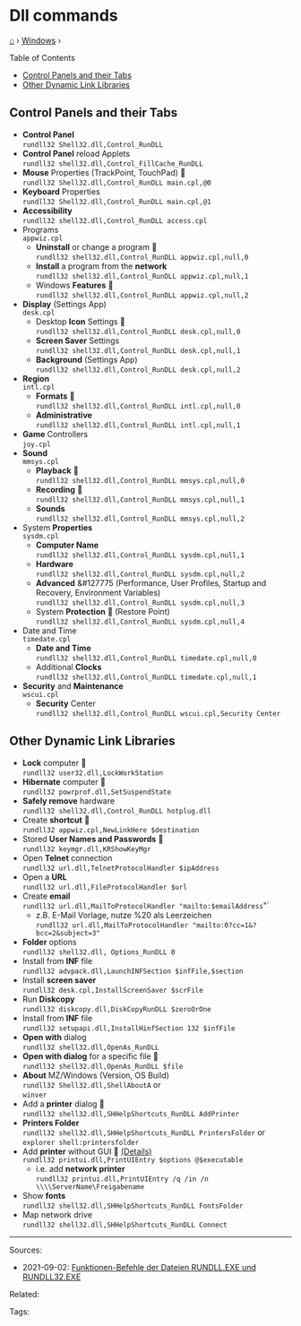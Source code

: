 <h1> Dll commands </h1>

[⌂](../README.md) › [Windows](../README.md#windows) ›

Table of Contents
- [Control Panels and their Tabs](#control-panels-and-their-tabs)
- [Other Dynamic Link Libraries](#other-dynamic-link-libraries)

## Control Panels and their Tabs

- **Control Panel**  
    `rundll32 Shell32.dll,Control_RunDLL`
- **Control Panel** reload Applets  
    `rundll32 shell32.dll,Control_FillCache_RunDLL`
- **Mouse** Properties (TrackPoint, TouchPad) &#127775;  
    `rundll32 Shell32.dll,Control_RunDLL main.cpl,@0`
- **Keyboard** Properties  
    `rundll32 Shell32.dll,Control_RunDLL main.cpl,@1`
- **Accessibility**  
    `rundll32 shell32.dll,Control_RunDLL access.cpl`
- Programs  
    `appwiz.cpl`
    - **Uninstall** or change a program &#127775;  
        `rundll32 shell32.dll,Control_RunDLL appwiz.cpl,null,0`
    - **Install** a program from the **network**  
        `rundll32 shell32.dll,Control_RunDLL appwiz.cpl,null,1`
    - Windows **Features** &#127775;  
        `rundll32 shell32.dll,Control_RunDLL appwiz.cpl,null,2`
- **Display** (Settings App)  
    `desk.cpl`
    - Desktop **Icon** Settings &#127775;  
        `rundll32 shell32.dll,Control_RunDLL desk.cpl,null,0`
    - **Screen Saver** Settings  
        `rundll32 shell32.dll,Control_RunDLL desk.cpl,null,1`
    - **Background** (Settings App)  
        `rundll32 shell32.dll,Control_RunDLL desk.cpl,null,2`
- **Region**  
    `intl.cpl`
    - **Formats** &#127775;  
        `rundll32 shell32.dll,Control_RunDLL intl.cpl,null,0`
    - **Administrative**  
        `rundll32 shell32.dll,Control_RunDLL intl.cpl,null,1`
- **Game** Controllers  
    `joy.cpl`
- **Sound**  
    `mmsys.cpl`
    - **Playback** &#127775;  
        `rundll32 shell32.dll,Control_RunDLL mmsys.cpl,null,0`
    - **Recording** &#127775;  
        `rundll32 shell32.dll,Control_RunDLL mmsys.cpl,null,1`
    - **Sounds**  
        `rundll32 shell32.dll,Control_RunDLL mmsys.cpl,null,2`
- System **Properties**  
    `sysdm.cpl`
    - **Computer Name**  
        `rundll32 shell32.dll,Control_RunDLL sysdm.cpl,null,1`
    - **Hardware**  
        `rundll32 shell32.dll,Control_RunDLL sysdm.cpl,null,2`
    - **Advanced** &#127775 (Performance, User Profiles, Startup and Recovery, Environment Variables)  
        `rundll32 shell32.dll,Control_RunDLL sysdm.cpl,null,3`
    - System **Protection** &#127775; (Restore Point)  
        `rundll32 shell32.dll,Control_RunDLL sysdm.cpl,null,4`
- Date and Time  
    `timedate.cpl`
    - **Date and Time**  
        `rundll32 shell32.dll,Control_RunDLL timedate.cpl,null,0`
    - Additional **Clocks**  
        `rundll32 shell32.dll,Control_RunDLL timedate.cpl,null,1`
- **Security** and **Maintenance**  
    `wscui.cpl`
    - **Security** Center  
        `rundll32 shell32.dll,Control_RunDLL wscui.cpl,Security Center`


## Other Dynamic Link Libraries

- **Lock** computer &#127775;  
    `rundll32 user32.dll,LockWorkStation`
- **Hibernate** computer &#127775;  
    `rundll32 powrprof.dll,SetSuspendState`
- **Safely remove** hardware  
    `rundll32 shell32.dll,Control_RunDLL hotplug.dll`
- Create **shortcut** &#127775;  
    `rundll32 appwiz.cpl,NewLinkHere $destination`
- Stored **User Names and Passwords** &#127775;  
    `rundll32 keymgr.dll,KRShowKeyMgr`
- Open **Telnet** connection  
    `rundll32 url.dll,TelnetProtocolHandler $ipAddress`
- Open a **URL**  
    `rundll32 url.dll,FileProtocolHandler $url`
- Create **email**  
    `rundll32 url.dll,MailToProtocolHandler "mailto:$emailAddress`"`
    - z.B. E-Mail Vorlage, nutze %20 als Leerzeichen  
        `rundll32 url.dll,MailToProtocolHandler "mailto:0?cc=1&?bcc=2&subject=3"`
- **Folder** options  
    `rundll32 shell32.dll, Options_RunDLL 0`
- Install from **INF** file  
    `rundll32 advpack.dll,LaunchINFSection $infFile,$section`
- Install **screen saver**  
    `rundll32 desk.cpl,InstallScreenSaver $scrFile`
- Run **Diskcopy**  
    `rundll32 diskcopy.dll,DiskCopyRunDLL $zeroOrOne`
- Install from **INF** file  
    `rundll32 setupapi.dll,InstallHinfSection 132 $infFile`
- **Open with** dialog  
    `rundll32 shell32.dll,OpenAs_RunDLL`
- **Open with dialog** for a specific file &#127775;  
    `rundll32 shell32.dll,OpenAs_RunDLL $file`
- **About** MZ/Windows (Version, OS Build)  
    `rundll32 Shell32.dll,ShellAboutA` or  
    `winver`
- Add a **printer** dialog &#127775;  
    `rundll32 shell32.dll,SHHelpShortcuts_RunDLL AddPrinter`
- **Printers Folder**  
    `rundll32 shell32.dll,SHHelpShortcuts_RunDLL PrintersFolder` or  
    `explorer shell:printersfolder`
- Add **printer** without GUI &#127775; [(Details)](http://www.winfaq.de/faq_html/Content/tip2000/onlinefaq.php?h=tip2028.htm)  
    `rundll32 printui.dll,PrintUIEntry $options @$executable`
    - i.e. add **network printer**  
        `rundll32 printui.dll,PrintUIEntry /q /in /n \\\\ServerName\Freigabename`
- Show **fonts**  
    `rundll32 shell32.dll,SHHelpShortcuts_RunDLL FontsFolder`
- Map network drive  
    `rundll32 shell32.dll,SHHelpShortcuts_RunDLL Connect`

---
Sources:
- 2021-09-02: [Funktionen-Befehle der Dateien RUNDLL.EXE und RUNDLL32.EXE](http://www.winfaq.de/faq_html/Content/tip0500/onlinefaq.php?h=tip0564.htm)

Related:

Tags: